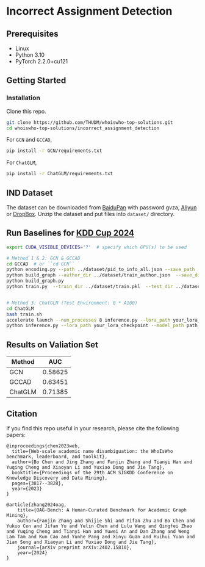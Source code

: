 # Incorrect Assignment Detection

## Prerequisites
- Linux
- Python 3.10
- PyTorch 2.2.0+cu121
  
## Getting Started

### Installation

Clone this repo.

```bash
git clone https://github.com/THUDM/whoiswho-top-solutions.git
cd whoiswho-top-solutions/incorrect_assignment_detection
```

For ``GCN`` and ``GCCAD``, 
```bash
pip install -r GCN/requirements.txt
```

For ``ChatGLM``,
```bash
pip install -r ChatGLM/requirements.txt
```

## IND Dataset
The dataset can be downloaded from [BaiduPan](https://pan.baidu.com/s/1_CX50fRxou4riEHzn5UYKg?pwd=gvza) with password gvza, [Aliyun](https://open-data-set.oss-cn-beijing.aliyuncs.com/oag-benchmark/kddcup-2024/IND-WhoIsWho/IND-WhoIsWho.zip) or [DropBox](https://www.dropbox.com/scl/fi/o8du146aafl3vrb87tm45/IND-WhoIsWho.zip?rlkey=cg6tbubqo532hb1ljaz70tlxe&dl=1).
Unzip the dataset and put files into ``dataset/`` directory.

## Run Baselines for [KDD Cup 2024](https://www.biendata.xyz/competition/ind_kdd_2024/)

```bash
export CUDA_VISIBLE_DEVICES='?'  # specify which GPU(s) to be used

# Method 1 & 2: GCN & GCCAD
cd GCCAD  # or ``cd GCN``
python encoding.py --path ../dataset/pid_to_info_all.json --save_path ../dataset/roberta_embeddings.pkl
python build_graph --author_dir ../dataset/train_author.json  --save_dir ../dataset/train.pkl
python build_graph.py
python train.py  --train_dir ../dataset/train.pkl  --test_dir ../dataset/valid.pkl


# Method 3: ChatGLM (Test Environment: 8 * A100)
cd ChatGLM
bash train.sh
accelerate launch --num_processes 8 inference.py --lora_path your_lora_path --model_path your_model_path --pub_path  ../dataset/pid_to_info_all.json --eval_path ../dataset/ind_valid_author.json  # multi-GPU
python inference.py --lora_path your_lora_checkpoint --model_path path_to_chatglm --pub_path ../dataset/pid_to_info_all.json  --eval_path ../dataset/ind_valid_author.json   # single GPU
```

## Results on Valiation Set

|  Method  | AUC   |
|-------|-------|
| GCN  | 0.58625 |
| GCCAD | 0.63451 |
| ChatGLM  | 0.71385 |

## Citation

If you find this repo useful in your research, please cite the following papers:

```
@inproceedings{chen2023web,
  title={Web-scale academic name disambiguation: the WhoIsWho benchmark, leaderboard, and toolkit},
  author={Bo Chen and Jing Zhang and Fanjin Zhang and Tianyi Han and Yuqing Cheng and Xiaoyan Li and Yuxiao Dong and Jie Tang},
  booktitle={Proceedings of the 29th ACM SIGKDD Conference on Knowledge Discovery and Data Mining},
  pages={3817--3828},
  year={2023}
}

@article{zhang2024oag,
    title={OAG-Bench: A Human-Curated Benchmark for Academic Graph Mining},
    author={Fanjin Zhang and Shijie Shi and Yifan Zhu and Bo Chen and Yukuo Cen and Jifan Yu and Yelin Chen and Lulu Wang and Qingfei Zhao and Yuqing Cheng and Tianyi Han and Yuwei An and Dan Zhang and Weng Lam Tam and Kun Cao and Yunhe Pang and Xinyu Guan and Huihui Yuan and Jian Song and Xiaoyan Li and Yuxiao Dong and Jie Tang},
    journal={arXiv preprint arXiv:2402.15810},
    year={2024}
}
```
